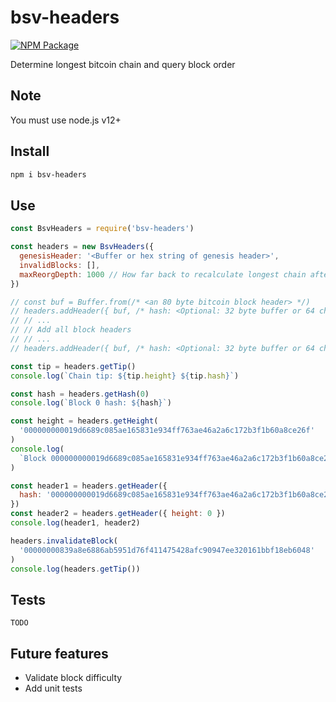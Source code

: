 # bsv-headers

[![NPM Package](https://img.shields.io/npm/v/bsv-headers.svg?style=flat-square)](https://www.npmjs.org/package/bsv-headers)

Determine longest bitcoin chain and query block order

## Note

You must use node.js v12+

## Install

```sh
npm i bsv-headers
```

## Use

```js
const BsvHeaders = require('bsv-headers')

const headers = new BsvHeaders({
  genesisHeader: '<Buffer or hex string of genesis header>',
  invalidBlocks: [],
  maxReorgDepth: 1000 // How far back to recalculate longest chain after adding new block headers. Set to 0 to always recalculate from genesis (slower)
})

// const buf = Buffer.from(/* <an 80 byte bitcoin block header> */)
// headers.addHeader({ buf, /* hash: <Optional: 32 byte buffer or 64 char string hex string of buf block hash. Used for performance> */ })
// // ...
// // Add all block headers
// // ...
// headers.addHeader({ buf, /* hash: <Optional: 32 byte buffer or 64 char string hex string of buf block hash. Used for performance> */ })

const tip = headers.getTip()
console.log(`Chain tip: ${tip.height} ${tip.hash}`)

const hash = headers.getHash(0)
console.log(`Block 0 hash: ${hash}`)

const height = headers.getHeight(
  '000000000019d6689c085ae165831e934ff763ae46a2a6c172b3f1b60a8ce26f'
)
console.log(
  `Block 000000000019d6689c085ae165831e934ff763ae46a2a6c172b3f1b60a8ce26f height: ${height}`
)

const header1 = headers.getHeader({
  hash: '000000000019d6689c085ae165831e934ff763ae46a2a6c172b3f1b60a8ce26f'
})
const header2 = headers.getHeader({ height: 0 })
console.log(header1, header2)

headers.invalidateBlock(
  '00000000839a8e6886ab5951d76f411475428afc90947ee320161bbf18eb6048'
)
console.log(headers.getTip())
```

## Tests

`TODO`

## Future features

- Validate block difficulty
- Add unit tests
